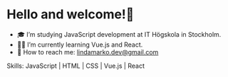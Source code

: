 # Hello and welcome!🙂


- 🎓 I’m studying JavaScript development at IT Högskola in Stockholm.
- 👩‍💻 I’m currently learning Vue.js and React.
- 📧 How to reach me: lindamarko.dev@gmail.com 



Skills: JavaScript | HTML | CSS | Vue.js | React

<!--
**LindaMarko/LindaMarko** is a ✨ _special_ ✨ repository because its `README.md` (this file) appears on your GitHub profile.

Here are some ideas to get you started:

- 🔭 I’m currently working on ...
- 🌱 I’m currently learning ...
- 👯 I’m looking to collaborate on ...
- 🤔 I’m looking for help with ...
- 💬 Ask me about ...
- 📫 How to reach me: ...
- 😄 Pronouns: ...
- ⚡ Fun fact: ...
-->
